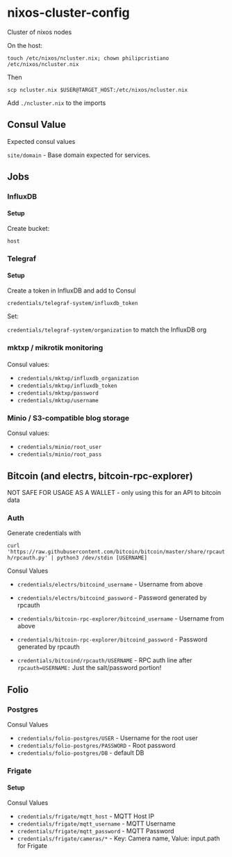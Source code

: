 # nixos-cluster-config
Cluster of nixos nodes

On the host:

`touch /etc/nixos/ncluster.nix; chown philipcristiano /etc/nixos/ncluster.nix`

Then

`scp ncluster.nix $USER@TARGET_HOST:/etc/nixos/ncluster.nix`

Add `./ncluster.nix` to the imports

## Consul Value

Expected consul values

`site/domain` - Base domain expected for services.


## Jobs


### InfluxDB

#### Setup

Create bucket:

`host`

###  Telegraf

#### Setup
Create a token in InfluxDB and add to Consul

`credentials/telegraf-system/influxdb_token`

Set:

`credentials/telegraf-system/organization` to match the InfluxDB org

### mktxp / mikrotik monitoring

####

Consul values:

* `credentials/mktxp/influxdb_organization`
* `credentials/mktxp/influxdb_token`
* `credentials/mktxp/password`
* `credentials/mktxp/username`

### Minio / S3-compatible blog storage

Consul values:

* `credentials/minio/root_user`
* `credentials/minio/root_pass`

## Bitcoin (and electrs, bitcoin-rpc-explorer)

NOT SAFE FOR USAGE AS A WALLET - only using this for an API to bitcoin data

### Auth

Generate credentials with

`curl 'https://raw.githubusercontent.com/bitcoin/bitcoin/master/share/rpcauth/rpcauth.py' | python3 /dev/stdin [USERNAME]`



Consul Values

* `credentials/electrs/bitcoind_username` - Username from above
* `credentials/electrs/bitcoind_password` - Password generated by rpcauth

* `credentials/bitcoin-rpc-explorer/bitcoind_username` - Username from above
* `credentials/bitcoin-rpc-explorer/bitcoind_password` - Password generated by rpcauth

* `credentials/bitcoind/rpcauth/USERNAME` - RPC auth line after `rpcauth=USERNAME:` Just the salt/password portion!


## Folio

### Postgres

Consul Values

* `credentials/folio-postgres/USER` - Username for the root user
* `credentials/folio-postgres/PASSWORD` - Root password
* `credentials/folio-postgres/DB` - default DB


### Frigate

#### Setup


Consul Values

* `credentials/frigate/mqtt_host` - MQTT Host IP
* `credentials/frigate/mqtt_username` - MQTT Username
* `credentials/frigate/mqtt_password` - MQTT Password
* `credentials/frigate/cameras/*` - Key: Camera name, Value: input.path for Frigate
